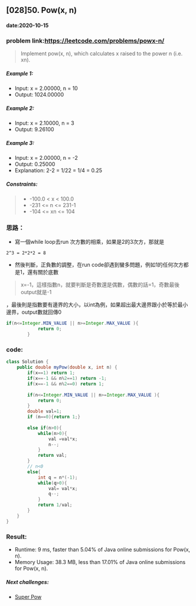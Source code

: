 ## [028]50. Pow(x, n)

#### date:2020-10-15

### problem link:https://leetcode.com/problems/powx-n/

> Implement pow(x, n), which calculates x raised to the power n (i.e. xn).

##### Example 1:

- Input: x = 2.00000, n = 10
- Output: 1024.00000
##### Example 2:

- Input: x = 2.10000, n = 3
- Output: 9.26100

##### Example 3:

- Input: x = 2.00000, n = -2
- Output: 0.25000
- Explanation: 2-2 = 1/22 = 1/4 = 0.25

##### Constraints:

> - -100.0 < x < 100.0
> - -231 <= n <= 231-1
> - -104 <= xn <= 104

### 思路：
- 寫一個while loop去run 次方數的相乘，如果是2的3次方，那就是

```katex
2^3 = 2*2*2 = 8
```

- 然後判斷，正負數的調整，在run code卻遇到蠻多問題，例如1的任何次方都是1，還有關於底數
> x=-1，這樣指數n，就要判斷是奇數還是偶數，偶數的話=1，奇數最後output就是-1

，最後則是指數要有邊界的大小，以int為例，如果超出最大邊界跟小於等於最小邊界，output數就回傳0

```java
if(n<=Integer.MIN_VALUE || n>=Integer.MAX_VALUE ){
            return 0;
        }
```





### code:

```java
class Solution {
    public double myPow(double x, int n) {
        if(x==1) return 1;
        if(x==-1 && n%2==1) return -1;
        if(x==-1 && n%2==0) return 1;
        
        if(n<=Integer.MIN_VALUE || n>=Integer.MAX_VALUE ){
            return 0;
        }
        double val=1;
        if (n==0){return 1;}
        
        else if(n>0){
            while(n>0){
                val =val*x;
                n--;
            }
            return val;
        }
        // n<0
        else{
            int q = n*(-1);
            while(q>0){
                val= val*x;
                q--;
            }
            return 1/val;
        } 
    }
}
```

### Result:
- Runtime: 9 ms, faster than 5.04% of Java online submissions for Pow(x, n).
- Memory Usage: 38.3 MB, less than 17.01% of Java online submissions for Pow(x, n).

##### Next challenges:
- [Super Pow](https://leetcode.com/problems/super-pow/)



